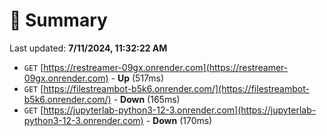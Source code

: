 # 📖 Summary
Last updated: **7/11/2024, 11:32:22 AM**

- `GET` [https://restreamer-09gx.onrender.com](https://restreamer-09gx.onrender.com) - **Up** (517ms)
- `GET` [https://filestreambot-b5k6.onrender.com/](https://filestreambot-b5k6.onrender.com/) - **Down** (165ms)
- `GET` [https://jupyterlab-python3-12-3.onrender.com](https://jupyterlab-python3-12-3.onrender.com) - **Down** (170ms)
